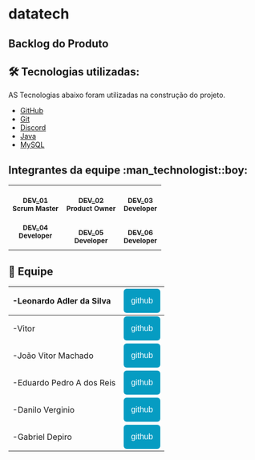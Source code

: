 # datatech

## Backlog do Produto

## 🛠️ Tecnologias utilizadas:
AS Tecnologias abaixo foram utilizadas na construção do projeto.
- [GitHub](https://github.com/)
- [Git](https://github.com/)
- [Discord](https://discord.com/)
- [Java](https://www.java.com/pt-BR/)
- [MySQL](https://www.mysql.com/)


</table>
<h2>Integrantes da equipe :man_technologist::boy:</h2>
<table>
<tr>
<td align="center">
<a href="https://github.com">
 
<br />
<sub><b>DEV_01</b></sub>
<br />
</a>
<sub><b>Scrum Master</b></sub></td>
<td align="center">
<a href="https://github.com">
      
<br />
<sub><b>DEV_02</b></sub>
<br />
</a>
<sub><b>Product Owner</b></sub>
<br />
</td>
<td align="center">
<a href="https://github.com">
               
<br />
<sub><b>DEV_03</b></sub>
<br />
</a>
<sub><b>Developer</b></sub>
<br />
</td>
</tr>
<tr>
<td align="center">
<a href="https://github.com">
                   
<sub><b>DEV_04</b></sub>
<br />
</a>
<sub><b>Developer</b></sub></td>
<td align="center">
<a href="https://github.com">
                   
<br />
<sub><b>DEV_05</b></sub>
<br />
</a>
<sub><b>Developer</b></sub>
<br />
</td>
<td align="center">
<a href="https://github.com">
                  
<br />
<sub><b>DEV_06</b></sub>
<br />
</a>
<sub><b>Developer</b></sub>
<br />
</td>
</tr>
</table>












## :busts_in_silhouette: Equipe	
|-Leonardo Adler da Silva|<a href="https://github.com/DatatechOffice/datatech_api/edit/main/README.md "><button style="background: #069cc2; border-radius: 6px; padding: 15px; cursor: pointer; color: #fff; border: none; font-size: 16px;">github</button></a>|
|:--|:--|
|-Vitor|<a href="https://github.com/DatatechOffice/datatech_api/edit/main/README.md"><button style="background: #069cc2; border-radius: 6px; padding: 15px; cursor: pointer; color: #fff; border: none; font-size: 16px;">github</button></a>|
|-João Vitor Machado|<a href="https://github.com/DatatechOffice/datatech_api/edit/main/README.md"><button style="background: #069cc2; border-radius: 6px; padding: 15px; cursor: pointer; color: #fff; border: none; font-size: 16px;">github</button></a>|
|-Eduardo Pedro A dos Reis|<a href="https://github.com/DatatechOffice/datatech_api/edit/main/README.md"><button style="background: #069cc2; border-radius: 6px; padding: 15px; cursor: pointer; color: #fff; border: none; font-size: 16px;">github</button></a>|
|-Danilo Verginio|<a href="https://github.com/Daniloel/Bertoti/blob/main/Engenharia%20de%20Software/CasodeUso.png"><button style="background: #069cc2; border-radius: 6px; padding: 15px; cursor: pointer; color: #fff; border: none; font-size: 16px;">github</button></a>|
|-Gabriel Depiro|<a href="https://github.com/DatatechOffice/datatech_api/edit/main/README.md"><button style="background: #069cc2; border-radius: 6px; padding: 15px; cursor: pointer; color: #fff; border: none; font-size: 16px;">github</button></a>|
</td>	

